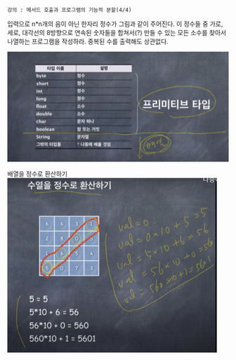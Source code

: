 `강의 : 메서드 호출과 프로그램의 기능적 분할(4/4)`

입력으로 n*n개의 음이 아닌 한자리 정수가 그림과 같이 주어진다. 이 정수들 중
가로, 세로, 대각선의 8방향으로 연속된 숫자들을 합쳐서(?) 만들 수 있는 모든
소수를 찾아서 나열하는 프로그램을 작성하라. 중복된 수를 출력해도 상관없다.

![img.png](img.png)

배열을 정수로 환산하기
![img_1.png](img_1.png)
